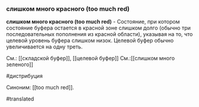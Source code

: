 ### слишком много красного (too much red)

**слишком много красного (too much red)** - Состояние, при котором состояние буфера остается в красной зоне слишком долго (обычно три последовательных пополнения из красной области), указывая на то, что целевой уровень буфера слишком низок. Целевой буфер обычно увеличивается на одну треть.

См.: [[складской буфер]], [[целевой буфер]]
См.:[[слишком много зеленого]]

#дистрибуция

Синоним: [[too much red]].

#translated
